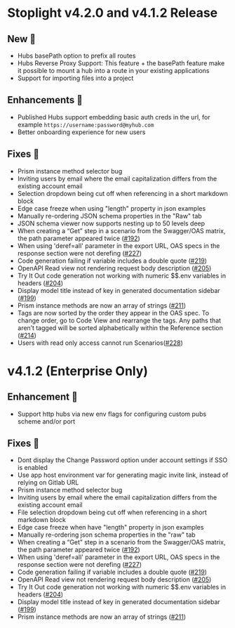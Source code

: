 # Stoplight v4.2.0 and v4.1.2 Release
 
## New :rocket:
  * Hubs basePath option to prefix all routes
  * Hubs Reverse Proxy Support: This feature + the basePath feature make it possible to mount a hub into a route in your existing applications
  * Support for importing files into a project

## Enhancements :muscle:
  * Published Hubs support embedding basic auth creds in the url, for example `https://username:password@myhub.com`
  * Better onboarding experience for new users

## Fixes :wrench:
  * Prism instance method selector bug
  * Inviting users by email where the email capitalization differs from the existing account email
  * Selection dropdown being cut off when referencing in a short markdown block
  * Edge case freeze when using "length" property in json examples
  * Manually re-ordering JSON schema properties in the "Raw" tab
  * JSON schema viewer now supports nesting up to 50 levels deep
  * When creating a “Get” step in a scenario from the Swagger/OAS matrix, the path parameter appeared twice ([#192](https://github.com/stoplightio/desktop/issues/192))
  * When using 'deref=all' parameter in the export URL, OAS specs in the response section were not derefing ([#227](https://github.com/stoplightio/desktop/issues/227))
  * Code generation failing if variable includes a double quote ([#219](https://github.com/stoplightio/desktop/issues/219))
  * OpenAPI Read view not rendering request body description ([#205](https://github.com/stoplightio/desktop/issues/205))
  * Try It Out code generation not working with numeric $$.env variables in headers ([#204](https://github.com/stoplightio/desktop/issues/204))
  * Display model title instead of key in generated documentation sidebar ([#199](https://github.com/stoplightio/desktop/issues/199))
  * Prism instance methods are now an array of strings ([#211](https://github.com/stoplightio/desktop/issues/211))
  * Tags are now sorted by the order they appear in the OAS spec. To change order, go to Code View and rearrange the tags. Any paths that aren’t tagged will be sorted alphabetically within the Reference section ([#214](https://github.com/stoplightio/desktop/issues/214))
  * Users with read only access cannot run Scenarios([#228](https://github.com/stoplightio/desktop/issues/228))
  
# v4.1.2 (Enterprise Only)

## Enhancement :muscle:
  * Support http hubs via new env flags for configuring custom pubs scheme and/or port

## Fixes :wrench:
  * Dont display the Change Password option under account settings if SSO is enabled
  * Use app host environment var for generating magic invite link, instead of relying on Gitlab URL
  * Prism instance method selector bug
  * Inviting users by email where the email capitalization differs from the existing account email
  * File selection dropdown being cut off when referencing in a short markdown block
  * Edge case freeze when have "length" property in json examples
  * Manually re-ordering json schema properties in the "raw" tab
  * When creating a “Get” step in a scenario from the Swagger/OAS matrix, the path parameter appeared twice ([#192](https://github.com/stoplightio/desktop/issues/192))
  * When using 'deref=all' parameter in the export URL, OAS specs in the response section were not derefing ([#227](https://github.com/stoplightio/desktop/issues/227))
  * Code generation failing if variable includes a double quote ([#219](https://github.com/stoplightio/desktop/issues/219))
  * OpenAPI Read view not rendering request body description ([#205](https://github.com/stoplightio/desktop/issues/205))
  * Try It Out code generation not working with numeric $$.env variables in headers ([#204](https://github.com/stoplightio/desktop/issues/204))
  * Display model title instead of key in generated documentation sidebar ([#199](https://github.com/stoplightio/desktop/issues/199))
  * Prism instance methods are now an array of strings ([#211](https://github.com/stoplightio/desktop/issues/211))

